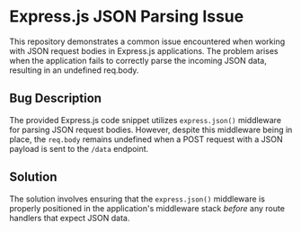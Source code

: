 # Express.js JSON Parsing Issue
This repository demonstrates a common issue encountered when working with JSON request bodies in Express.js applications.  The problem arises when the application fails to correctly parse the incoming JSON data, resulting in an undefined req.body.

## Bug Description
The provided Express.js code snippet utilizes `express.json()` middleware for parsing JSON request bodies. However, despite this middleware being in place, the `req.body` remains undefined when a POST request with a JSON payload is sent to the `/data` endpoint.

## Solution
The solution involves ensuring that the `express.json()` middleware is properly positioned in the application's middleware stack *before* any route handlers that expect JSON data.